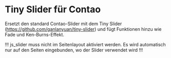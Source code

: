 # Tiny Slider für Contao
Ersetzt den standard Contao-Slider mit dem Tiny Slider (https://github.com/ganlanyuan/tiny-slider) und fügt Funktionen hinzu wie Fade und Ken-Burns-Effekt.

!!! js_slider muss nicht im Seitenlayout aktiviert werden. Es wird automatisch nur auf den Seiten eingebunden, wo der Slider verwendet wird !!!
